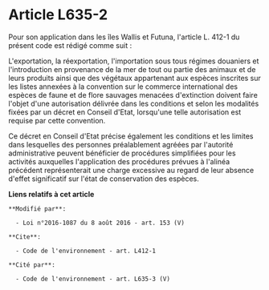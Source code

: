 # Article L635-2

Pour son application dans les îles Wallis et Futuna, l'article L. 412-1 du présent code est rédigé comme suit : 

L'exportation, la réexportation, l'importation sous tous régimes douaniers et l'introduction en provenance de la mer de tout
ou partie des animaux et de leurs produits ainsi que des végétaux appartenant aux espèces inscrites sur les listes annexées à
la convention sur le commerce international des espèces de faune et de flore sauvages menacées d'extinction doivent faire
l'objet d'une autorisation délivrée dans les conditions et selon les modalités fixées par un décret en Conseil d'Etat,
lorsqu'une telle autorisation est requise par cette convention.

Ce décret en Conseil d'Etat précise également les conditions et les limites dans lesquelles des personnes préalablement
agréées par l'autorité administrative peuvent bénéficier de procédures simplifiées pour les activités auxquelles
l'application des procédures prévues à l'alinéa précédent représenterait une charge excessive au regard de leur absence
d'effet significatif sur l'état de conservation des espèces.

**Liens relatifs à cet article**

	**Modifié par**:

	  - Loi n°2016-1087 du 8 août 2016 - art. 153 (V)

	**Cite**:

	  - Code de l'environnement - art. L412-1

	**Cité par**:

	  - Code de l'environnement - art. L635-3 (V)
